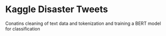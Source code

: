# Kaggle Disaster Tweets

Conatins cleaning of text data and tokenization and training a BERT model for classification
